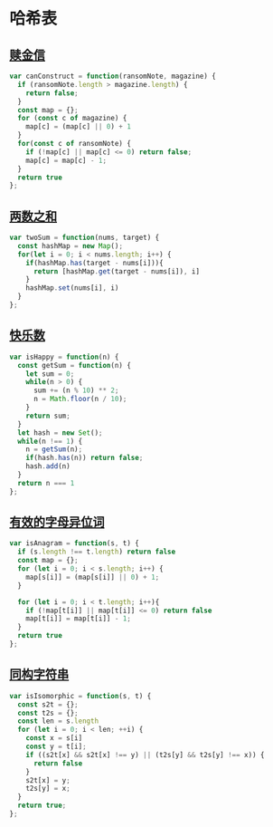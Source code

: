 # 哈希表

## [赎金信](https://leetcode.cn/problems/ransom-note/description)

```js
var canConstruct = function(ransomNote, magazine) {
  if (ransomNote.length > magazine.length) {
    return false;
  }
  const map = {};
  for (const c of magazine) {
    map[c] = (map[c] || 0) + 1
  }
  for(const c of ransomNote) {
    if (!map[c] || map[c] <= 0) return false;
    map[c] = map[c] - 1;
  }
  return true
};
```

## [两数之和](https://leetcode.cn/problems/two-sum/description)

```js
var twoSum = function(nums, target) {
  const hashMap = new Map();
  for(let i = 0; i < nums.length; i++) {
    if(hashMap.has(target - nums[i])){
      return [hashMap.get(target - nums[i]), i]
    }
    hashMap.set(nums[i], i)
  }
};
```

## [快乐数](https://leetcode.cn/problems/happy-number)

```js
var isHappy = function(n) {
  const getSum = function(n) {
    let sum = 0;
    while(n > 0) {
      sum += (n % 10) ** 2;
      n = Math.floor(n / 10);
    }
    return sum;
  }
  let hash = new Set();
  while(n !== 1) {
    n = getSum(n);
    if(hash.has(n)) return false;
    hash.add(n)
  }
  return n === 1
};
```

## [有效的字母异位词](https://leetcode.cn/problems/valid-anagram/description)

```js
var isAnagram = function(s, t) {
  if (s.length !== t.length) return false
  const map = {};
  for (let i = 0; i < s.length; i++) {
    map[s[i]] = (map[s[i]] || 0) + 1;
  }

  for (let i = 0; i < t.length; i++){
    if (!map[t[i]] || map[t[i]] <= 0) return false
    map[t[i]] = map[t[i]] - 1;
  }
  return true
};
```

## [同构字符串](https://leetcode.cn/problems/isomorphic-strings/description)

```js
var isIsomorphic = function(s, t) {
  const s2t = {};
  const t2s = {};
  const len = s.length
  for (let i = 0; i < len; ++i) {
    const x = s[i]
    const y = t[i];
    if ((s2t[x] && s2t[x] !== y) || (t2s[y] && t2s[y] !== x)) {
      return false
    }
    s2t[x] = y;
    t2s[y] = x;
  }
  return true;
};
```